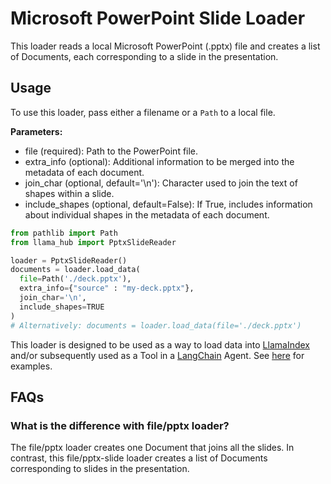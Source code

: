 # Microsoft PowerPoint Slide Loader

This loader reads a local Microsoft PowerPoint (.pptx) file and creates a list of Documents, each corresponding to a slide in the presentation.

## Usage

To use this loader, pass either a filename or a `Path` to a local file.

**Parameters:**

- file (required): Path to the PowerPoint file.
- extra_info (optional): Additional information to be merged into the metadata of each document.
- join_char (optional, default='\n'): Character used to join the text of shapes within a slide.
- include_shapes (optional, default=False): If True, includes information about individual shapes in the metadata of each document.

```python
from pathlib import Path
from llama_hub import PptxSlideReader

loader = PptxSlideReader()
documents = loader.load_data(
  file=Path('./deck.pptx'),
  extra_info={"source" : "my-deck.pptx"},
  join_char='\n',
  include_shapes=TRUE
)
# Alternatively: documents = loader.load_data(file='./deck.pptx')
```

This loader is designed to be used as a way to load data into [LlamaIndex](https://github.com/run-llama/llama_index/tree/main/llama_index) and/or subsequently used as a Tool in a [LangChain](https://github.com/hwchase17/langchain) Agent. See [here](https://github.com/emptycrown/llama-hub/tree/main) for examples.

## FAQs

### What is the difference with file/pptx loader?

The file/pptx loader creates one Document that joins all the slides. In contrast, this file/pptx-slide loader creates a list of Documents corresponding to slides in the presentation.
